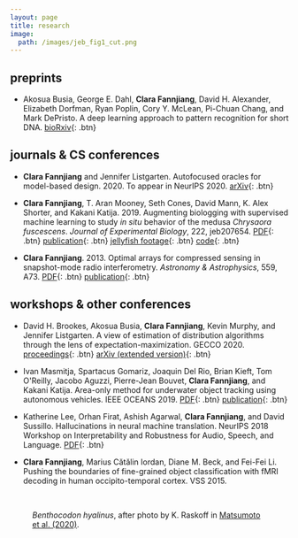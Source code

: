 ```yaml
---
layout: page
title: research
image: 
  path: /images/jeb_fig1_cut.png
---
```


## preprints

- Akosua Busia, George E. Dahl, **Clara Fannjiang**, David H. Alexander, Elizabeth Dorfman, Ryan Poplin, Cory Y. McLean, Pi-Chuan Chang, and Mark DePristo. A deep learning approach to pattern recognition for short DNA. [bioRxiv](https://www.biorxiv.org/content/early/2018/06/22/353474){: .btn}

## journals & CS conferences

- **Clara Fannjiang** and Jennifer Listgarten. Autofocused oracles for model-based design. 2020. To appear in NeurIPS 2020. [arXiv](https://arxiv.org/abs/2006.08052){: .btn}

- **Clara Fannjiang**, T. Aran Mooney, Seth Cones, David Mann, K. Alex Shorter, and Kakani Katija. 2019. Augmenting biologging with supervised machine learning to study *in situ* behavior of the medusa *Chrysaora fuscescens*. *Journal of Experimental Biology*, 222, jeb207654. [PDF](/research/jeb_2019_wsi.pdf){: .btn} [publication](https://jeb.biologists.org/content/222/16/jeb207654){: .btn} [jellyfish footage](http://movie.biologists.com/video/10.1242/jeb.207654/video-1){: .btn} [code](https://bitbucket.org/mbari/jellymove/src/master/){: .btn}

- **Clara Fannjiang**. 2013. Optimal arrays for compressed sensing in snapshot-mode radio interferometry. *Astronomy & Astrophysics*, 559, A73. [PDF](/research/aa_2013.pdf){: .btn} [publication](https://www.aanda.org/articles/aa/full_html/2013/11/aa21079-13/aa21079-13.html){: .btn}

## workshops & other conferences

- David H. Brookes, Akosua Busia, **Clara Fannjiang**, Kevin Murphy, and Jennifer Listgarten. A view of estimation of distribution algorithms through the lens of expectation-maximization. GECCO 2020. [proceedings](https://dl.acm.org/doi/10.1145/3377929.3389938){: .btn} [arXiv (extended version)](https://arxiv.org/abs/1905.10474){: .btn}

- Ivan Masmitja, Spartacus Gomariz, Joaquin Del Rio, Brian Kieft, Tom O'Reilly, Jacobo Aguzzi, Pierre-Jean Bouvet, **Clara Fannjiang**, and Kakani Katija. Area-only method for underwater object tracking using autonomous vehicles. IEEE OCEANS 2019. [PDF](/research/oceans_2019.pdf){: .btn} [publication](https://ieeexplore.ieee.org/document/8867277){: .btn}

- Katherine Lee, Orhan Firat, Ashish Agarwal, **Clara Fannjiang**, and David Sussillo. Hallucinations in neural machine translation. NeurIPS 2018 Workshop on Interpretability and Robustness for Audio, Speech, and Language. [PDF](/research/neurips_irasl_2018.pdf){: .btn}

- **Clara Fannjiang**, Marius Cătălin Iordan, Diane M. Beck, and Fei-Fei Li. Pushing the boundaries of fine-grained object classification with fMRI decoding in human occipito-temporal cortex. VSS 2015.

<br>

<figure class="align-center">
  <a href="#"><img src="{{ '/images/benthocodon_hyalinus_med.png' | absolute_url }}" alt=""></a>
  <figcaption><em>Benthocodon hyalinus</em>, after photo by K. Raskoff in <a href="https://www.frontiersin.org/articles/10.3389/fmars.2019.00798/full">Matsumoto et al. (2020)</a>.</figcaption>
</figure> 

